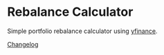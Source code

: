 # Rebalance Calculator

Simple portfolio rebalance calculator using [yfinance](https://github.com/ranaroussi/yfinance).

[Changelog](https://github.com/kennguyen01/rebalance-calculator/releases)
